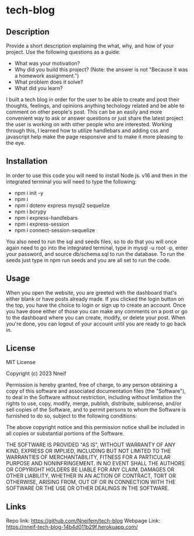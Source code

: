 # tech-blog

## Description

Provide a short description explaining the what, why, and how of your project. Use the following questions as a guide:

- What was your motivation?
- Why did you build this project? (Note: the answer is not "Because it was a homework assignment.")
- What problem does it solve?
- What did you learn?

I built a tech blog in order for the user to be able to create and post their thoughts, feelings, and opinions anything techology related and be able to comment on other people's post. This can be an easily and more convenient way to ask or answer questions or just share the latest project the user is working on with other people who are interested. Working through this, I learned how to utilize handlebars and adding css and javascript help make the page responsive and to make it more pleasing to the eye.

## Installation

In order to use this code you will need to install Node js. v16 and then in the integrated terminal you will need to type the following:
  - npm i init -y
  - npm i
  - npm i dotenv express mysql2 sequelize
  - npm i bcrypy
  - npm i express-handlebars
  - npm i express-session
  - npm i connect-session-sequelize

You also need to run the sql and seeds files, so to do that you will once again need to go into the integrated terminal, type in mysql -u root -p, enter your password, and source db/schema.sql to run the database. To run the seeds just type in npm run seeds and you are all set to run the code. 

## Usage

When you open the website, you are greeted with the dashboard that's either blank or have posts already made. If you clicked the login button on the top, you have the choice to login or sign up to create an account. Once you have done either of those you can make any comments on a post or go to the dashboard where you can create, modify, or delete your post. When you're done, you can logout of your account until you are ready to go back in.


## License

MIT License

Copyright (c) 2023 Nneif

Permission is hereby granted, free of charge, to any person obtaining a copy
of this software and associated documentation files (the "Software"), to deal
in the Software without restriction, including without limitation the rights
to use, copy, modify, merge, publish, distribute, sublicense, and/or sell
copies of the Software, and to permit persons to whom the Software is
furnished to do so, subject to the following conditions:

The above copyright notice and this permission notice shall be included in all
copies or substantial portions of the Software.

THE SOFTWARE IS PROVIDED "AS IS", WITHOUT WARRANTY OF ANY KIND, EXPRESS OR
IMPLIED, INCLUDING BUT NOT LIMITED TO THE WARRANTIES OF MERCHANTABILITY,
FITNESS FOR A PARTICULAR PURPOSE AND NONINFRINGEMENT. IN NO EVENT SHALL THE
AUTHORS OR COPYRIGHT HOLDERS BE LIABLE FOR ANY CLAIM, DAMAGES OR OTHER
LIABILITY, WHETHER IN AN ACTION OF CONTRACT, TORT OR OTHERWISE, ARISING FROM,
OUT OF OR IN CONNECTION WITH THE SOFTWARE OR THE USE OR OTHER DEALINGS IN THE
SOFTWARE.


## Links
Repo link: https://github.com/Nneifem/tech-blog
Webpage Link: https://nneif-tech-blog-14b4d011b29f.herokuapp.com/